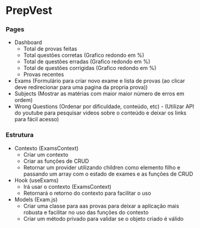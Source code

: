 # PrepVest

### Pages
  - Dashboard
    - Total de provas feitas
    - Total questões corretas (Grafico redondo em %)
    - Total de questões erradas (Grafico redondo em %)
    - Total de questões corrigidas (Grafico redondo em %)
    - Provas recentes
  - Exams (Formulário para criar novo exame e lista de provas (ao clicar deve redirecionar para uma pagina da propria prova))
  - Subjects (Mostrar as matérias com maior maior número de erros em ordem)
  - Wrong Questions (Ordenar por dificuldade, conteúdo, etc) - (Utilizar API do youtube para pesquisar videos sobre o conteúdo e deixar os links para fácil acesso)

### Estrutura
  - Contexto (ExamsContext)
    - Criar um contexto
    - Criar as funções de CRUD  
    - Retornar um provider utilizando children como elemento filho e passando um array com 
    o estado de exames e as funções de CRUD
  - Hook (useExams)
    - Irá usar o contexto (ExamsContext)
    - Retornará o retorno do contexto para facilitar o uso
  - Models  (Exam.js)
    - Criar uma classe para aas provas para deixar a aplicação mais robusta e facilitar no uso das funções do contexto
    - Criar um método privado para validar se o objeto criado é válido

